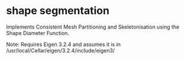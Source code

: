 # shape segmentation
Implements Consistent Mesh Partitioning and Skeletonisation using the Shape Diameter Function.

Note: Requires Eigen 3.2.4 and assumes it is in /usr/local/Cellar/eigen/3.2.4/include/eigen3/
